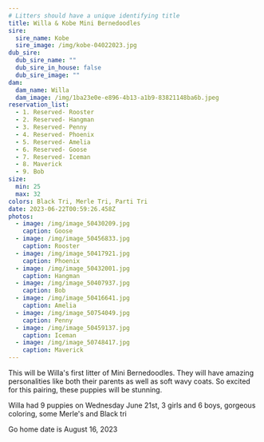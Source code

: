 ```yaml
---
# Litters should have a unique identifying title
title: Willa & Kobe Mini Bernedoodles
sire:
  sire_name: Kobe
  sire_image: /img/kobe-04022023.jpg
dub_sire:
  dub_sire_name: ""
  dub_sire_in_house: false
  dub_sire_image: ""
dam:
  dam_name: Willa
  dam_image: /img/1ba23e0e-e896-4b13-a1b9-83821148ba6b.jpeg
reservation_list:
  - 1. Reserved- Rooster
  - 2. Reserved- Hangman
  - 3. Reserved- Penny
  - 4. Reserved- Phoenix
  - 5. Reserved- Amelia
  - 6. Reserved- Goose
  - 7. Reserved- Iceman
  - 8. Maverick
  - 9. Bob
size:
  min: 25
  max: 32
colors: Black Tri, Merle Tri, Parti Tri
date: 2023-06-22T00:59:26.458Z
photos:
  - image: /img/image_50430209.jpg
    caption: Goose
  - image: /img/image_50456833.jpg
    caption: Rooster
  - image: /img/image_50417921.jpg
    caption: Phoenix
  - image: /img/image_50432001.jpg
    caption: Hangman
  - image: /img/image_50407937.jpg
    caption: Bob
  - image: /img/image_50416641.jpg
    caption: Amelia
  - image: /img/image_50754049.jpg
    caption: Penny
  - image: /img/image_50459137.jpg
    caption: Iceman
  - image: /img/image_50748417.jpg
    caption: Maverick
---
```

This will be Willa's first litter of Mini Bernedoodles. They will have amazing personalities like both their parents as well as soft wavy coats. So excited for this pairing, these puppies will be stunning.

Willa had 9 puppies on Wednesday June 21st, 3 girls and 6 boys, gorgeous coloring, some Merle's and Black tri

G﻿o home date is August 16, 2023